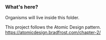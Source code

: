### What's here?

Organisms will live inside this folder.

This project follows the Atomic Design pattern.
https://atomicdesign.bradfrost.com/chapter-2/
